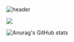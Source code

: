![header](https://capsule-render.vercel.app/api?type=transparent&color=auto&text=%20Ucan&desc=👑The%20king%20of%20Gachon%20UMC👑%20&descAlignY=70&descAlign=50&height=200&fontSize=100&fontColor=8307f8)

<a href="https://github.com/anuraghazra/github-readme-stats">
  <img align="center" src="https://github-readme-stats.vercel.app/api/pin/?username=ucans&show_icons=true&theme=radical" />
</a>

![Anurag's GitHub stats](https://github-readme-stats.vercel.app/api?username=ucans&count_private=true&show_icons=true&theme=radical)


<!--
**ucans/ucans** is a ✨ _special_ ✨ repository because its `README.md` (this file) appears on your GitHub profile.

Here are some ideas to get you started:

- 🔭 I’m currently working on ...
- 🌱 I’m currently learning ...
- 👯 I’m looking to collaborate on ...
- 🤔 I’m looking for help with ...
- 💬 Ask me about ...
- 📫 How to reach me: ...
- 😄 Pronouns: ...
- ⚡ Fun fact: ...
-->
